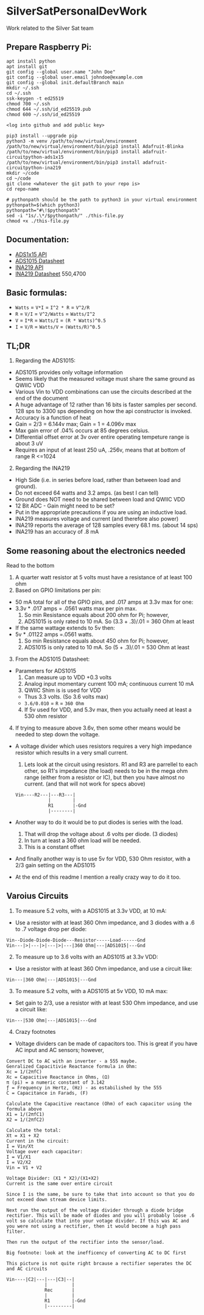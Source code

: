 # SilverSatPersonalDevWork

Work related to the Silver Sat team

###

## Prepare Raspberry Pi:

```
apt install python
apt install git
git config --global user.name "John Doe"
git config --global user.email johndoe@example.com
git config --global init.defaultBranch main
mkdir ~/.ssh
cd ~/.ssh
ssk-keygen -t ed25519
chmod 700 ~/.ssh
chmod 644 ~/.ssh/id_ed25519.pub
chmod 600 ~/.ssh/id_ed25519

<log into github and add public key>

pip3 install --upgrade pip
python3 -m venv /path/to/new/virtual/environment
/path/to/new/virtual/environment/bin/pip3 install Adafruit-Blinka
/path/to/new/virtual/environment/bin/pip3 install adafruit-circuitpython-ads1x15
/path/to/new/virtual/environment/bin/pip3 install adafruit-circuitpython-ina219
mkdir ~/code
cd ~/code
git clone <whatever the git path to your repo is>
cd repo-name

# pythonpath should be the path to python3 in your virtual environment
pythonpath=$(which python3)
pythonpath="#\!$pythonpath"
sed -i "1s/.\*/$pythonpath/" ./this-file.py
chmod +x ./this-file.py
```

## Documentation:

- [ADS1x15 API](https://docs.circuitpython.org/projects/ads1x15/en/stable/)
- [ADS1015 Datasheet](https://cdn-shop.adafruit.com/datasheets/ads1015.pdf)
- [INA219 API](https://docs.circuitpython.org/projects/ina219/en/stable/)
- [INA219 Datasheet](https://cdn-learn.adafruit.com/downloads/pdf/adafruit-ina219-current-sensor-breakout.pdf)
  550,4700

## Basic formulas:

- `Watts` = `V*I` = `I^2 * R` = `V^2/R`
- `R` = `V/I` = `V^2/Watts` = `Watts/I^2`
- `V` = `I*R` = `Watts/I` = `(R * Watts)^0.5`
- `I` = `V/R` = `Watts/V` = `(Watts/R)^0.5`

## TL;DR

1. Regarding the ADS1015:

- ADS1015 provides only voltage information
- Seems likely that the measured voltage must share the same ground as QWIIC VDD
- Various Vin to VDD combinations can use the circuits described at the end of the document
- A huge advantage of 12 rather than 16 bits is faster samples per second. 128 sps to 3300 sps depending on how the api constructor is invoked.
- Accuracy is a function of heat
- Gain = 2/3 = 6.144v max; Gain = 1 = 4.096v max
- Max gain error of .04% occurs at 85 degrees celsius.
- Differential offset error at 3v over entire operating tempeture range is about 3 uV
- Requires an input of at least 250 uA, .256v, means that at bottom of range R <=1024

2. Regarding the INA219

- High Side (i.e. in series before load, rather than between load and ground).
- Do not exceed 64 watts and 3.2 amps. (as best I can tell)
- Ground does NOT need to be shared between load and QWIIC VDD
- 12 Bit ADC - Gain might need to be set?
- Put in the appropriate precautions if you are using an inductive load.
- INA219 measures voltage and current (and therefore also power)
- INA219 reports the average of 128 samples every 68.1 ms. (about 14 sps)
- INA219 has an accuracy of .8 mA

## Some reasoning about the electronics needed

Read to the bottom

1. A quarter watt resistor at 5 volts must have a resistance of at least 100 ohm
2. Based on GPIO limitations per pin:

- 50 mA total for all of the GPIO pins, and .017 amps at 3.3v max for one:
- 3.3v \* .017 amps = .0561 watts max per pin max.
  1. So min Resistance equals about 200 ohm for Pi; however,
  2. ADS1015 is only rated to 10 mA. So (3.3 + .3)/.01 = 360 Ohm at least
- If the same wattage extends to 5v then:
- 5v \* .01122 amps =.0561 watts.
  1. So min Resistance equals about 450 ohm for Pi; however,
  2. ADS1015 is only rated to 10 mA. So (5 + .3)/.01 = 530 Ohm at least

3. From the ADS1015 Datasheet:

- Parameters for ADS1015
  1. Can measure up to VDD +0.3 volts
  2. Analog input momentary current 100 mA; continuous current 10 mA
  3. QWIIC Shim is is used for VDD
  - Thus 3.3 volts. (So 3.6 volts max)
  - `3.6/0.010` = `R` = `360 Ohm`
  4. If 5v used for VDD, and 5.3v max, then you actually need at least a 530 ohm resistor

4. If trying to measure above 3.6v, then some other means would be needed to step down the voltage.

- A voltage divider which uses resistors requires a very high impedance resistor which results in a very small current.

  1. Lets look at the circuit using resistors. R1 and R3 are parrellel to each other, so R1's impedance (the load) needs to be in the mega ohm range (either from a resistor or IC), but then you have almost no current. (and that will not work for specs above)

  ```
  Vin----R2---|---R3---|
              |        |
              R1       |-Gnd
              |--------|
  ```

- Another way to do it would be to put diodes is series with the load.
  1. That will drop the voltage about .6 volts per diode. (3 diodes)
  2. In turn at least a 360 ohm load will be needed.
  3. This is a constant offset
- And finally another way is to use 5v for VDD, 530 Ohm resistor, with a 2/3 gain setting on the ADS1015
- At the end of this readme I mention a really crazy way to do it too.

## Varoius Circuits

1. To measure 5.2 volts, with a ADS1015 at 3.3v VDD, at 10 mA:

- Use a resistor with at least 360 Ohm impedance, and 3 diodes with a .6 to .7 voltage drop per diode:

```
Vin--Diode-Diode-Diode---Resistor-----Load------Gnd
Vin---|>|---|>|---|>|---|360 Ohm|---|ADS1015|---Gnd
```

2. To measure up to 3.6 volts with an ADS1015 at 3.3v VDD:

- Use a resistor with at least 360 Ohm impedance, and use a circuit like:

```
Vin---|360 Ohm|---|ADS1015|---Gnd
```

3. To measure 5.2 volts, with a ADS1015 at 5v VDD, 10 mA max:

- Set gain to 2/3, use a resistor with at least 530 Ohm impedance, and use a circuit like:

```
Vin---|530 Ohm|---|ADS1015|---Gnd
```

4. Crazy footnotes

- Voltage dividers can be made of capacitors too. This is great if you have AC input and AC sensors; however,

```
Convert DC to AC with an inverter - a 555 maybe.
Genralized Capacitivie Reactance formula in Ohm:
Xc = 1/(2πfC)
Xc = Capacitive Reactance in Ohms, (Ω)
π (pi) = a numeric constant of 3.142
ƒ = Frequency in Hertz, (Hz) - as estabilished by the 555
C = Capacitance in Farads, (F)

Calculate the Capacitive reactance (Ohm) of each capacitor using the formula above
X1 = 1/(2πfC1)
X2 = 1/(2πfC2)

Calculate the total:
Xt = X1 + X2
Current in the circuit:
I = Vin/Xt
Voltage over each capacitor:
I = V1/X1
I = V2/X2
Vin = V1 + V2

Voltage Divider: (X1 * X2)/(X1+X2)
Current is the same over entire circuit

Since I is the same, be sure to take that into account so that you do not exceed down stream device limits.

Next run the output of the voltage divider through a diode bridge rectifier. This will be made of diodes and you will probably loose .6 volt so calculate that into your votage divider. If this was AC and you were not using a rectifier, then it would become a high pass filter.

Then run the output of the rectifier into the sensor/load.

Big footnote: look at the inefficency of converting AC to DC first

This picture is not quite right brcause a rectifier seperates the DC and AC circuits

Vin----|C2|---|---|C3|--|
              |         |
              Rec       |
              |         |
              R1        |-Gnd
              |---------|
```
